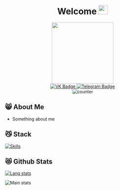 <div>
  <div>
    <h1 align='center'>Welcome
      <img src="https://media.giphy.com/media/hvRJCLFzcasrR4ia7z/giphy.gif" width='30'/>
    </h1>
  </div>
  <div align='center'>
      <img src='https://media.giphy.com/media/M4NykXxUE0HAcK7UJ6/giphy.gif' width='200' />
  </div>
  <div id="badges" align='center'>
    <a href='https://vk.com/nexuslolz'>
      <img src="https://img.shields.io/badge/VK-blue?style=for-the-badge&logo=vk&logoColor=white" alt="VK Badge"/>
    </a>
    <a href='https://t.me/nexuslolz'>
      <img src="https://img.shields.io/badge/Telegram-blue?style=for-the-badge&logo=Telegram&logoColor=white" alt="Telegram Badge"/>
    </a>
  </div>
  <div align='center'>
    <img src='https://komarev.com/ghpvc/?username=nexuslolz&style=flat-square&color=blue' alt="counter"/>
  </div>
</div>

## 	&#128568; About Me

 - Something about me

## 	&#128572; Stack

[![Skills](https://skillicons.dev/icons?i=html,css,scss,js,ts,webpack,react,redux,vscode,git,figma)](https://skillicons.dev)

## 	&#128571; Github Stats

[![Lang stats](https://github-readme-stats.vercel.app/api/top-langs/?username=Nexuslolz&layout=compact&theme=gruvbox)](https://github.com/anuraghazra/github-readme-stats)

![Main stats](https://github-readme-stats.vercel.app/api?username=Nexuslolz&theme=gruvbox&show_icons=true)
